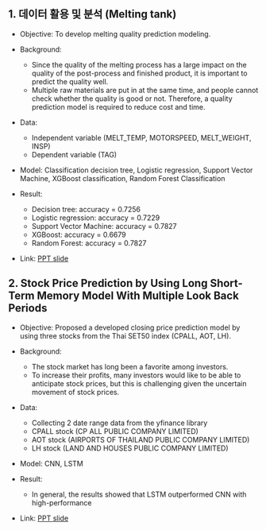 ## 1. 데이터 활용 및 분석 (Melting tank)  
- Objective: To develop melting quality prediction modeling.  
- Background:  
	- Since the quality of the melting process has a large impact on the quality of the post-process and finished product, it is important to predict the quality well.  
	- Multiple raw materials are put in at the same time, and people cannot check whether the quality is good or not. Therefore, a quality prediction model is required to reduce cost and time.  
- Data:  
	- Independent variable (MELT_TEMP, MOTORSPEED, MELT_WEIGHT, INSP)  
	- Dependent variable (TAG)  
  
- Model: Classification decision tree, Logistic regression, Support Vector Machine, XGBoost classification, Random Forest Classification  
- Result:   
	- Decision tree: accuracy = 0.7256  
	- Logistic regression: accuracy = 0.7229  
	- Support Vector Machine: accuracy = 0.7827  
	- XGBoost: accuracy = 0.6679  
	- Random Forest: accuracy = 0.7827  
- Link: [PPT slide](https://github.com/Teemyteem/BK21_technical_porfolio/blob/main/%EB%8D%B0%EC%9D%B4%ED%84%B0%20%ED%99%9C%EC%9A%A9%20%EB%B0%8F%20%EB%B6%84%EC%84%9D/2022-2%20%EC%A0%84%EC%9E%90%EC%A0%9C%EC%A1%B0%EB%8D%B0%EC%9D%B4%ED%84%B0%EB%B6%84%EC%84%9D/%EC%9A%A9%ED%95%B4%ED%83%B1%ED%81%AC%20%EC%A0%9C%EC%A1%B0%20%EB%8D%B0%EC%9D%B4%ED%84%B0%EB%A5%BC%20%EC%9D%B4%EC%9A%A9%ED%95%9C%20%ED%92%88%EC%A7%88%20%EC%9D%B4%EC%83%81%20%ED%83%90%EC%A7%80%20%EB%B0%8F.pdf)  
  
## 2. Stock Price Prediction by Using Long Short-Term Memory Model With Multiple Look Back Periods  
- Objective: Proposed a developed closing price prediction model by using three stocks from the Thai SET50 index (CPALL, AOT, LH).  
- Background:   
	- The stock market has long been a favorite among investors.  
	- To increase their profits, many investors would like to be able to anticipate stock prices, but this is challenging given the uncertain movement of stock prices.  
- Data:   
	- Collecting 2 date range data from the yfinance library  
	- CPALL stock (CP ALL PUBLIC COMPANY LIMITED)   
	- AOT stock (AIRPORTS OF THAILAND PUBLIC COMPANY LIMITED)  
	- LH stock (LAND AND HOUSES PUBLIC COMPANY LIMITED)  
  
- Model: CNN, LSTM  
- Result:   
	- In general, the results showed that LSTM outperformed CNN with high-performance  
- Link: [PPT slide](https://github.com/Teemyteem/BK21_technical_porfolio/blob/main/%EB%8D%B0%EC%9D%B4%ED%84%B0%EC%82%AC%EC%9D%B4%EC%96%B8%EC%8A%A4%20%EA%B3%B5%ED%86%B5/%5B%EB%8C%80%ED%95%9C%EC%82%B0%EC%97%85%EA%B3%B5%ED%95%99%ED%9A%8C%5D%20Stock%20Price%20Prediction%20by%20Using%20Long%20Short-Term%20Memory%20Model%20With%20Multiple%20Look%20Back%20Periods/Stock%20Price%20Prediction%20by%20Using%20Long%20Short-Term%20Memory%20Model%20With%20Multiple%20Look%20Back%20Periods.pdf) 

